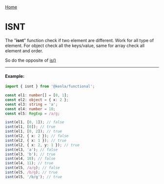 [Home](./../../README.md)

# ISNT

The "**isnt**" function check if two element are different. Work for all type of element. For object check all the keys/value, same for array check all element and order.

So do the opposite of [is()](./../is/is.md)

---

#### Example:

```typescript
import { isnt } from '@kenla/functional';

const el1: number[] = [0, 1];
const el2: object = { x: 2 };
const el3: string = 'a';
const el4: number = 10;
const el5: RegExp = /a/g;

isnt(el1, [0, 1]); // false
isnt(el1, [0]); // true
isnt(el1, [0, 2]); // true
isnt(el2, { x: 2 }); // false
isnt(el2, { x: 1 }); // true
isnt(el2, { x: 2, y: 1 }); // true
isnt(el3, 'a'); // false
isnt(el3, 'b'); // true
isnt(el4, 10); // false
isnt(el4, 11); // true
isnt(el5, /a/g); // false
isnt(el5, /b/g); // true
isnt(el5, '/b/g'); // true
```
